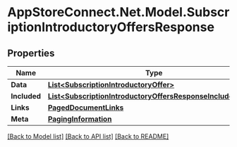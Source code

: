 # AppStoreConnect.Net.Model.SubscriptionIntroductoryOffersResponse

## Properties

Name | Type | Description | Notes
------------ | ------------- | ------------- | -------------
**Data** | [**List&lt;SubscriptionIntroductoryOffer&gt;**](SubscriptionIntroductoryOffer.md) |  | 
**Included** | [**List&lt;SubscriptionIntroductoryOffersResponseIncludedInner&gt;**](SubscriptionIntroductoryOffersResponseIncludedInner.md) |  | [optional] 
**Links** | [**PagedDocumentLinks**](PagedDocumentLinks.md) |  | 
**Meta** | [**PagingInformation**](PagingInformation.md) |  | [optional] 

[[Back to Model list]](../README.md#documentation-for-models) [[Back to API list]](../README.md#documentation-for-api-endpoints) [[Back to README]](../README.md)

